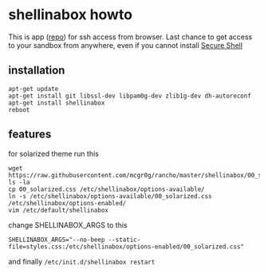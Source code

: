 # shellinabox howto

This is app ([repo](https://github.com/shellinabox/shellinabox)) for ssh access from browser. Last chance to get access to your sandbox from anywhere, even if you cannot install [Secure Shell](https://chromium.googlesource.com/apps/libapps/+/master/nassh/doc/FAQ.md)

## installation
```
apt-get update
apt-get install git libssl-dev libpam0g-dev zlib1g-dev dh-autoreconf
apt-get install shellinabox 
reboot
```

## features
for solarized theme run this
```
wget https://raw.githubusercontent.com/mcgr0g/rancho/master/shellinabox/00_solarized.css
ls -la
cp 00_solarized.css /etc/shellinabox/options-available/
ln -s /etc/shellinabox/options-available/00_solarized.css /etc/shellinabox/options-enabled/
vim /etc/default/shellinabox
```
change SHELLINABOX_ARGS to this

    SHELLINABOX_ARGS="--no-beep --static-file=styles.css:/etc/shellinabox/options-enabled/00_solarized.css"

and finally `/etc/init.d/shellinabox restart`